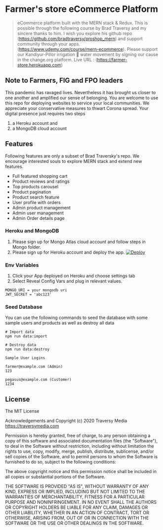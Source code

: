 # Farmer's store eCommerce Platform

> eCommerce platform built with the MERN stack & Redux. 
This is possible through the following course by Brad Traversy and my sincere thanks to him. I wish you explore his github repo (https://github.com/bradtraversy/proshop_mern) and support community through your apps. (https://www.udemy.com/course/mern-ecommerce). Please support our Kandiyur-Pillor irrigation 🌊 water movement by signing our cause in the change.org platform.
Live URL : (https://farmer-store.herokuapp.com)

## Note to Farmers, FIG and FPO leaders

This pandemic has ravaged lives. Nevertheless it has brought us closer to one another and amplified our sense of belonging. You are welcome to use this repo for deploying websites to service your local communities. We appreciate your conservative measures to thwart Corona spread. Your digital presence just requires two steps 
1. a Heroku account and 
2. a MongoDB cloud account


## Features
Following features are only a subset of Brad Traversky's repo. We encourage interested souls to explore MERN stack and extend new features.
- Full featured shopping cart
- Product reviews and ratings
- Top products carousel
- Product pagination
- Product search feature
- User profile with orders
- Admin product management
- Admin user management
- Admin Order details page


### Heroku and MongoDB
1. Please sign up for Mongo Atlas cloud account and follow steps in Mongo folder.
2. Please sign up for Heroku account and deploy the app.
[![Deploy](https://wwww.herokucdn.com/deploy/button.svg)](https://heroku.com/deploy?template=https://github.com/Nishanthkumarchandrasekaran/farmer-store)

### Env Variables

1. Click your App deployed on Heroku and choose settings tab
2. Select Reveal Config Vars and plug in relevant values.
```
MONGO_URI = your mongodb uri
JWT_SECRET = 'abc123'
```

### Seed Database

You can use the following commands to seed the database with some sample users and products as well as destroy all data

```
# Import data
npm run data:import

# Destroy data
npm run data:destroy
```

```
Sample User Logins

farmer@example.com (Admin)
123

pegasus@example.com (Customer)
1234

```

## License

The MIT License

Acknowledgements and Copyright (c) 2020 Traversy Media https://traversymedia.com

Permission is hereby granted, free of charge, to any person obtaining a copy
of this software and associated documentation files (the "Software"), to deal
in the Software without restriction, including without limitation the rights
to use, copy, modify, merge, publish, distribute, sublicense, and/or sell
copies of the Software, and to permit persons to whom the Software is
furnished to do so, subject to the following conditions:

The above copyright notice and this permission notice shall be included in
all copies or substantial portions of the Software.

THE SOFTWARE IS PROVIDED "AS IS", WITHOUT WARRANTY OF ANY KIND, EXPRESS OR
IMPLIED, INCLUDING BUT NOT LIMITED TO THE WARRANTIES OF MERCHANTABILITY,
FITNESS FOR A PARTICULAR PURPOSE AND NONINFRINGEMENT. IN NO EVENT SHALL THE
AUTHORS OR COPYRIGHT HOLDERS BE LIABLE FOR ANY CLAIM, DAMAGES OR OTHER
LIABILITY, WHETHER IN AN ACTION OF CONTRACT, TORT OR OTHERWISE, ARISING FROM,
OUT OF OR IN CONNECTION WITH THE SOFTWARE OR THE USE OR OTHER DEALINGS IN
THE SOFTWARE.
